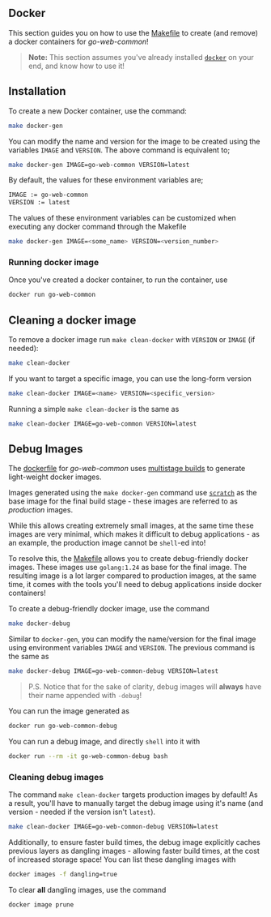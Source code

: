 ## Docker

This section guides you on how to use the [Makefile][makefile] to create (and remove)
a docker containers for *go-web-common*!

> **Note:** This section assumes you've already installed [`docker`](https://www.docker.com)
on your end, and know how to use it!


## Installation

To create a new Docker container, use the command:

```bash
make docker-gen
```

You can modify the name and version for the image to be created using the variables
`IMAGE` and `VERSION`. The above command is equivalent to;

```bash
make docker-gen IMAGE=go-web-common VERSION=latest
```

By default, the values for these environment variables are; <br>

```bash
IMAGE := go-web-common
VERSION := latest
```

The values of these environment variables can be customized when executing any docker
command through the Makefile

```bash
make docker-gen IMAGE=<some_name> VERSION=<version_number>
```


### Running docker image

Once you've created a docker container, to run the container, use

```bash
docker run go-web-common
```

## Cleaning a docker image

To remove a docker image run `make clean-docker` with `VERSION` or `IMAGE` (if needed):

```bash
make clean-docker
```

If you want to target a specific image, you can use the long-form version

```bash
make clean-docker IMAGE=<name> VERSION=<specific_version>
```

Running a simple `make clean-docker` is the same as

```bash
make clean-docker IMAGE=go-web-common VERSION=latest
```


## Debug Images

The [dockerfile](./Dockerfile) for *go-web-common* uses
[multistage builds][multistage] to generate light-weight docker images.

Images generated using the `make docker-gen` command use [`scratch`][scratch_image] as
the base image for the final build stage - these images are referred to as *production*
images.

While this allows creating extremely small images, at the same time these images are
very minimal, which makes it difficult to debug applications - as an example, the
production image cannot be `shell`-ed into!

To resolve this, the [Makefile][makefile] allows you to create debug-friendly docker
images. These images use `golang:1.24` as base for the final
image. The resulting image is a lot larger compared to production images, at the same
time, it comes with the tools you'll need to debug applications inside docker containers!

To create a debug-friendly docker image, use the command

```bash
make docker-debug
```

Similar to `docker-gen`, you can modify the name/version for the final image using
environment variables `IMAGE` and `VERSION`. The previous command is the same as

```bash
make docker-debug IMAGE=go-web-common-debug VERSION=latest
```

> P.S. Notice that for the sake of clarity, debug images will **always** have their
> name appended with `-debug`!

You can run the image generated as

```bash
docker run go-web-common-debug
```

You can run a debug image, and directly `shell` into it with

```bash
docker run --rm -it go-web-common-debug bash
```

### Cleaning debug images

The command `make clean-docker` targets production images by default! As a result,
you'll have to manually target the debug image using it's name (and version - needed
if the version isn't `latest`).

```bash
make clean-docker IMAGE=go-web-common-debug VERSION=latest
```

Additionally, to ensure faster build times, the debug image explicitly caches previous
layers as dangling images - allowing faster build times, at the cost of increased
storage space! You can list these dangling images with

```bash
docker images -f dangling=true
```

To clear **all** dangling images, use the command

```bash
docker image prune
```

[makefile]: ../Makefile
[scratch_image]: https://hub.docker.com/_/scratch
[multistage]: https://docs.docker.com/develop/develop-images/multistage-build/
